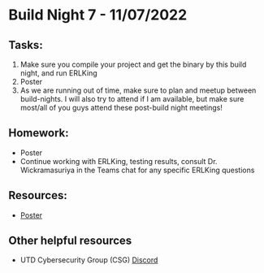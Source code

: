 
# Build Night 7 - 11/07/2022 


## Tasks:
1) Make sure you compile your project and get the binary by this build night, and run ERLKing
2) Poster
3) As we are running out of time, make sure to plan and meetup between build-nights. I will also try to attend if I am available, but make sure most/all of you guys attend these post-build night meetings!

## Homework:
- Poster
- Continue working with ERLKing, testing results, consult Dr. Wickramasuriya in the Teams chat for any specific ERLKing questions

## Resources:
- [Poster](https://www.overleaf.com/project/636324109c00668ad6c9949e)

## Other helpful resources
- UTD Cybersecurity Group (CSG) [Discord](https://discord.gg/25g6jPcAuA)

